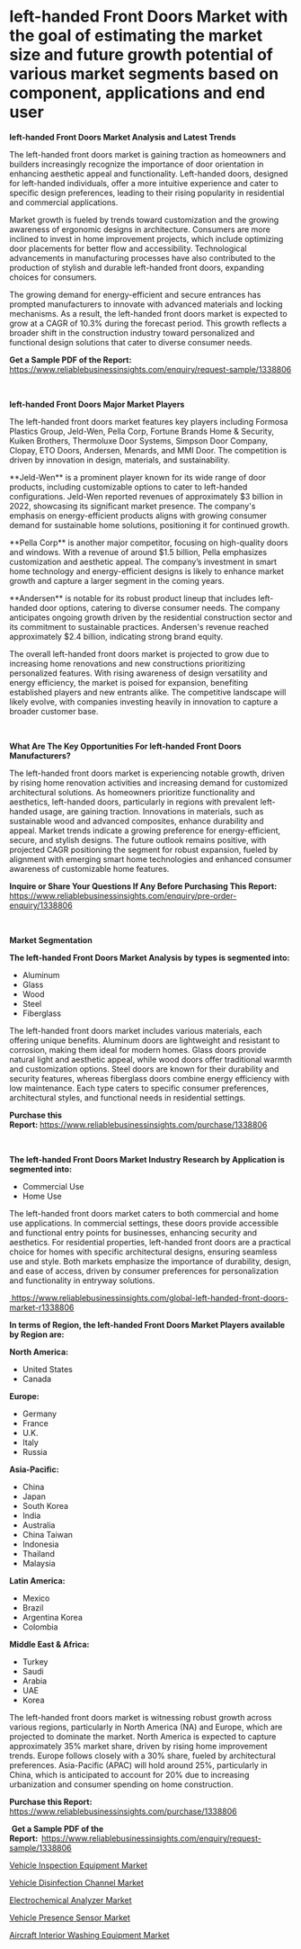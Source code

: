 <p><h1>left-handed Front Doors Market with the goal of estimating the market size and future growth potential of various market segments based on component, applications and end user</h1></p><p><strong>left-handed Front Doors Market Analysis and Latest Trends</strong></p>
<p><p>The left-handed front doors market is gaining traction as homeowners and builders increasingly recognize the importance of door orientation in enhancing aesthetic appeal and functionality. Left-handed doors, designed for left-handed individuals, offer a more intuitive experience and cater to specific design preferences, leading to their rising popularity in residential and commercial applications.</p><p>Market growth is fueled by trends toward customization and the growing awareness of ergonomic designs in architecture. Consumers are more inclined to invest in home improvement projects, which include optimizing door placements for better flow and accessibility. Technological advancements in manufacturing processes have also contributed to the production of stylish and durable left-handed front doors, expanding choices for consumers.</p><p>The growing demand for energy-efficient and secure entrances has prompted manufacturers to innovate with advanced materials and locking mechanisms. As a result, the left-handed front doors market is expected to grow at a CAGR of 10.3% during the forecast period. This growth reflects a broader shift in the construction industry toward personalized and functional design solutions that cater to diverse consumer needs.</p></p>
<p><strong>Get a Sample PDF of the Report:&nbsp;</strong> <a href="https://www.reliablebusinessinsights.com/enquiry/request-sample/1338806?utm_campaign=102&utm_medium=2&utm_source=Github&utm_content=ia&utm_term=20102024&utm_id=left-handed-front-doors">https://www.reliablebusinessinsights.com/enquiry/request-sample/1338806</a></p>
<p>&nbsp;</p>
<p><strong>left-handed Front Doors Major Market Players</strong></p>
<p><p>The left-handed front doors market features key players including Formosa Plastics Group, Jeld-Wen, Pella Corp, Fortune Brands Home & Security, Kuiken Brothers, Thermoluxe Door Systems, Simpson Door Company, Clopay, ETO Doors, Andersen, Menards, and MMI Door. The competition is driven by innovation in design, materials, and sustainability.</p><p>**Jeld-Wen** is a prominent player known for its wide range of door products, including customizable options to cater to left-handed configurations. Jeld-Wen reported revenues of approximately $3 billion in 2022, showcasing its significant market presence. The company's emphasis on energy-efficient products aligns with growing consumer demand for sustainable home solutions, positioning it for continued growth.</p><p>**Pella Corp** is another major competitor, focusing on high-quality doors and windows. With a revenue of around $1.5 billion, Pella emphasizes customization and aesthetic appeal. The company’s investment in smart home technology and energy-efficient designs is likely to enhance market growth and capture a larger segment in the coming years.</p><p>**Andersen** is notable for its robust product lineup that includes left-handed door options, catering to diverse consumer needs. The company anticipates ongoing growth driven by the residential construction sector and its commitment to sustainable practices. Andersen's revenue reached approximately $2.4 billion, indicating strong brand equity.</p><p>The overall left-handed front doors market is projected to grow due to increasing home renovations and new constructions prioritizing personalized features. With rising awareness of design versatility and energy efficiency, the market is poised for expansion, benefiting established players and new entrants alike. The competitive landscape will likely evolve, with companies investing heavily in innovation to capture a broader customer base.</p></p>
<p>&nbsp;</p>
<p><strong>What Are The Key Opportunities For left-handed Front Doors Manufacturers?</strong></p>
<p><p>The left-handed front doors market is experiencing notable growth, driven by rising home renovation activities and increasing demand for customized architectural solutions. As homeowners prioritize functionality and aesthetics, left-handed doors, particularly in regions with prevalent left-handed usage, are gaining traction. Innovations in materials, such as sustainable wood and advanced composites, enhance durability and appeal. Market trends indicate a growing preference for energy-efficient, secure, and stylish designs. The future outlook remains positive, with projected CAGR positioning the segment for robust expansion, fueled by alignment with emerging smart home technologies and enhanced consumer awareness of customizable home features.</p></p>
<p><strong>Inquire or Share Your Questions If Any Before Purchasing This Report:</strong> <a href="https://www.reliablebusinessinsights.com/enquiry/pre-order-enquiry/1338806?utm_campaign=102&utm_medium=2&utm_source=Github&utm_content=ia&utm_term=20102024&utm_id=left-handed-front-doors">https://www.reliablebusinessinsights.com/enquiry/pre-order-enquiry/1338806</a></p>
<p>&nbsp;</p>
<p><strong>Market Segmentation</strong></p>
<p><strong>The left-handed Front Doors Market Analysis by types is segmented into:</strong></p>
<p><ul><li>Aluminum</li><li>Glass</li><li>Wood</li><li>Steel</li><li>Fiberglass</li></ul></p>
<p><p>The left-handed front doors market includes various materials, each offering unique benefits. Aluminum doors are lightweight and resistant to corrosion, making them ideal for modern homes. Glass doors provide natural light and aesthetic appeal, while wood doors offer traditional warmth and customization options. Steel doors are known for their durability and security features, whereas fiberglass doors combine energy efficiency with low maintenance. Each type caters to specific consumer preferences, architectural styles, and functional needs in residential settings.</p></p>
<p><strong>Purchase this Report:&nbsp;</strong><a href="https://www.reliablebusinessinsights.com/purchase/1338806?utm_campaign=102&utm_medium=2&utm_source=Github&utm_content=ia&utm_term=20102024&utm_id=left-handed-front-doors">https://www.reliablebusinessinsights.com/purchase/1338806</a></p>
<p>&nbsp;</p>
<p><strong>The left-handed Front Doors Market Industry Research by Application is segmented into:</strong></p>
<p><ul><li>Commercial Use</li><li>Home Use</li></ul></p>
<p><p>The left-handed front doors market caters to both commercial and home use applications. In commercial settings, these doors provide accessible and functional entry points for businesses, enhancing security and aesthetics. For residential properties, left-handed front doors are a practical choice for homes with specific architectural designs, ensuring seamless use and style. Both markets emphasize the importance of durability, design, and ease of access, driven by consumer preferences for personalization and functionality in entryway solutions.</p></p>
<p><a href="https://www.reliablebusinessinsights.com/global-left-handed-front-doors-market-r1338806?utm_campaign=102&utm_medium=2&utm_source=Github&utm_content=ia&utm_term=20102024&utm_id=left-handed-front-doors">&nbsp;https://www.reliablebusinessinsights.com/global-left-handed-front-doors-market-r1338806</a></p>
<p><strong>In terms of Region, the left-handed Front Doors Market Players available by Region are:</strong></p>
<p>
    <p> <strong> North America: </strong>
        <ul>
            <li>United States</li>
            <li>Canada</li>
        </ul>
        </p> 
    <p> <strong> Europe: </strong>
        <ul>
            <li>Germany</li>
            <li>France</li>
            <li>U.K.</li>
            <li>Italy</li>
            <li>Russia</li>
        </ul>
        </p> 
    <p> <strong> Asia-Pacific: </strong>
        <ul>
            <li>China</li>
            <li>Japan</li>
            <li>South Korea</li>
            <li>India</li>
            <li>Australia</li>
            <li>China Taiwan</li>
            <li>Indonesia</li>
            <li>Thailand</li>
            <li>Malaysia</li>
        </ul>
        </p> 
    <p> <strong> Latin America: </strong>
        <ul>
            <li>Mexico</li>
            <li>Brazil</li>
            <li>Argentina Korea</li>
            <li>Colombia</li>
        </ul>
        </p> 
    <p> <strong> Middle East & Africa: </strong>
        <ul>
            <li>Turkey</li>
            <li>Saudi</li>
            <li>Arabia</li>
            <li>UAE</li>
            <li>Korea</li>
        </ul>
    </p>
    </p>
<p><p>The left-handed front doors market is witnessing robust growth across various regions, particularly in North America (NA) and Europe, which are projected to dominate the market. North America is expected to capture approximately 35% market share, driven by rising home improvement trends. Europe follows closely with a 30% share, fueled by architectural preferences. Asia-Pacific (APAC) will hold around 25%, particularly in China, which is anticipated to account for 20% due to increasing urbanization and consumer spending on home construction.</p></p>
<p><strong>Purchase this Report: </strong><a href="https://www.reliablebusinessinsights.com/purchase/1338806?utm_campaign=102&utm_medium=2&utm_source=Github&utm_content=ia&utm_term=20102024&utm_id=left-handed-front-doors">https://www.reliablebusinessinsights.com/purchase/1338806</a></p>
<p>&nbsp;<strong>Get a Sample PDF of the Report:&nbsp;&nbsp;</strong><a href="https://www.reliablebusinessinsights.com/enquiry/request-sample/1338806?utm_campaign=102&utm_medium=2&utm_source=Github&utm_content=ia&utm_term=20102024&utm_id=left-handed-front-doors">https://www.reliablebusinessinsights.com/enquiry/request-sample/1338806</a></p>
<p><strong></strong></p>
<p><p><a href="https://www.linkedin.com/pulse/global-vehicle-inspection-equipment-market-opportunities-9elhc?utm_campaign=102&utm_medium=2&utm_source=Github&utm_content=ia&utm_term=20102024&utm_id=left-handed-front-doors">Vehicle Inspection Equipment Market</a></p><p><a href="https://issuu.com/reportprime-2/docs/vehicle-disinfection-channel-market_59fa17a3d9a1b7?utm_campaign=102&utm_medium=2&utm_source=Github&utm_content=ia&utm_term=20102024&utm_id=left-handed-front-doors">Vehicle Disinfection Channel Market</a></p><p><a href="https://issuu.com/reportprime-2/docs/electrochemical-analyzer-market-siz_0d944007836e5e?utm_campaign=102&utm_medium=2&utm_source=Github&utm_content=ia&utm_term=20102024&utm_id=left-handed-front-doors">Electrochemical Analyzer Market</a></p><p><a href="https://www.linkedin.com/pulse/vehicle-presence-sensor-market-penetration-strategies-untapped-jnq3c?utm_campaign=102&utm_medium=2&utm_source=Github&utm_content=ia&utm_term=20102024&utm_id=left-handed-front-doors">Vehicle Presence Sensor Market</a></p><p><a href="https://github.com/Armeladukagjini693/Market-Research-Report-List-1/blob/main/aircraft-interior-washing-equipment-market.md?utm_campaign=102&utm_medium=2&utm_source=Github&utm_content=ia&utm_term=20102024&utm_id=left-handed-front-doors">Aircraft Interior Washing Equipment Market</a></p></p>